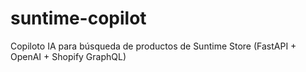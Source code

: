 # suntime-copilot
Copiloto IA para búsqueda de productos de Suntime Store (FastAPI + OpenAI + Shopify GraphQL)
